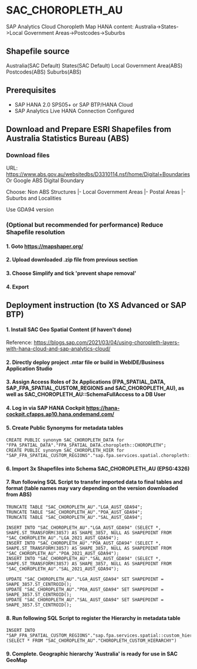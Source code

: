 # SAC_CHOROPLETH_AU
SAP Analytics Cloud Choropleth Map HANA content: Australia->States->Local Government Areas->Postcodes->Suburbs

## Shapefile source
Australia(SAC Default)
States(SAC Default)
Local Government Area(ABS)
Postcodes(ABS)
Suburbs(ABS)

## Prerequisites
- SAP HANA 2.0 SPS05+ or SAP BTP/HANA Cloud
- SAP Analytics Live HANA Connection Configured

## Download and Prepare ESRI Shapefiles from Australia Statistics Bureau (ABS)
### Download files
URL: https://www.abs.gov.au/websitedbs/D3310114.nsf/home/Digital+Boundaries
Or Google ABS Digital Boundary

Choose:
Non ABS Structures
|- Local Government Areas
|- Postal Areas
|- Suburbs and Localities

Use GDA94 version

### (Optional but recommended for performance) Reduce Shapefile resolution
#### 1. Goto https://mapshaper.org/
#### 2. Upload downloaded .zip file from previous section
#### 3. Choose Simplify and tick 'prevent shape removal'
#### 4. Export

## Deployment instruction (to XS Advanced or SAP BTP)
#### 1. Install SAC Geo Spatial Content (if haven't done)
Reference: https://blogs.sap.com/2021/03/04/using-choropleth-layers-with-hana-cloud-and-sap-analytics-cloud/
#### 2. Directly deploy project .mtar file or build in WebIDE/Business Application Studio
#### 3. Assign Access Roles of 3x Applications (FPA_SPATIAL_DATA, SAP_FPA_SPATIAL_CUSTOM_REGIONS and SAC_CHOROPLETH_AU), as well as SAC_CHOROPLETH_AU::SchemaFullAccess to a DB User
#### 4. Log in via SAP HANA Cockpit https://hana-cockpit.cfapps.ap10.hana.ondemand.com/
#### 5. Create Public Synonyms for metadata tables
```tsql
CREATE PUBLIC synonym SAC_CHOROPLETH_DATA for "FPA_SPATIAL_DATA"."FPA_SPATIAL_DATA.choropleth::CHOROPLETH";
CREATE PUBLIC synonym SAC_CHOROPLETH_HIER for "SAP_FPA_SPATIAL_CUSTOM_REGIONS"."sap.fpa.services.spatial.choropleth::CHOROPLETH_CUSTOM_HIERARCHY";
```
#### 6. Import 3x Shapefiles into Schema SAC_CHOROPLETH_AU (EPSG:4326)
#### 7. Run following SQL Script to transfer imported data to final tables and format (table names may vary depending on the version downloaded from ABS)
```tsql
TRUNCATE TABLE "SAC_CHOROPLETH_AU"."LGA_AUST_GDA94";
TRUNCATE TABLE "SAC_CHOROPLETH_AU"."POA_AUST_GDA94";
TRUNCATE TABLE "SAC_CHOROPLETH_AU"."SAL_AUST_GDA94";

INSERT INTO "SAC_CHOROPLETH_AU"."LGA_AUST_GDA94" (SELECT *, SHAPE.ST_TRANSFORM(3857) AS SHAPE_3857, NULL AS SHAPEPOINT FROM "SAC_CHOROPLETH_AU"."LGA_2021_AUST_GDA94");
INSERT INTO "SAC_CHOROPLETH_AU"."POA_AUST_GDA94" (SELECT *, SHAPE.ST_TRANSFORM(3857) AS SHAPE_3857, NULL AS SHAPEPOINT FROM "SAC_CHOROPLETH_AU"."POA_2021_AUST_GDA94");
INSERT INTO "SAC_CHOROPLETH_AU"."SAL_AUST_GDA94" (SELECT *, SHAPE.ST_TRANSFORM(3857) AS SHAPE_3857, NULL AS SHAPEPOINT FROM "SAC_CHOROPLETH_AU"."SAL_2021_AUST_GDA94");

UPDATE "SAC_CHOROPLETH_AU"."LGA_AUST_GDA94" SET SHAPEPOINT = SHAPE_3857.ST_CENTROID();
UPDATE "SAC_CHOROPLETH_AU"."POA_AUST_GDA94" SET SHAPEPOINT = SHAPE_3857.ST_CENTROID();
UPDATE "SAC_CHOROPLETH_AU"."SAL_AUST_GDA94" SET SHAPEPOINT = SHAPE_3857.ST_CENTROID();
```
#### 8. Run following SQL Script to register the Hierarchy in metadata table
```tsql
INSERT INTO "SAP_FPA_SPATIAL_CUSTOM_REGIONS"."sap.fpa.services.spatial::custom_hierarchy.CHOROPLETH_CUSTOM_HIERARCHY" (SELECT * FROM "SAC_CHOROPLETH_AU"."CHOROPLETH_CUSTOM_HIERARCHY")
```
#### 9. Complete. Geographic hierarchy 'Australia' is ready for use in SAC GeoMap
